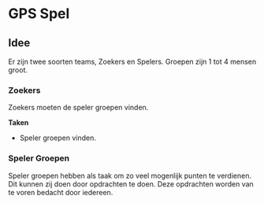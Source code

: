 # GPS Spel

## Idee
Er zijn twee soorten teams, Zoekers en Spelers. Groepen zijn 1 tot 4 mensen groot.

### Zoekers
Zoekers moeten de speler groepen vinden.

**Taken**
- Speler groepen vinden.

### Speler Groepen
Speler groepen hebben als taak om zo veel mogenlijk punten te verdienen. Dit kunnen zij doen door opdrachten te doen. Deze opdrachten worden van te voren bedacht door iedereen.
